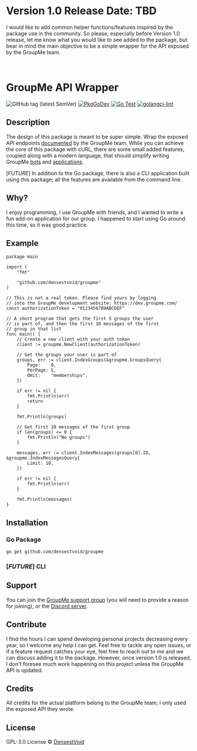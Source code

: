 # Version 1.0 Release Date: TBD
I would like to add common helper functions/features inspired by the package use in the community. So please, especially before Version 1.0 release, let me know what you would like to see added to the package, but bear in mind the main objective to be a simple wrapper for the API exposed by the GroupMe team.

<br>

# GroupMe API Wrapper
![GitHub tag (latest SemVer)](https://img.shields.io/github/v/tag/densestvoid/groupme?label=version&logo=version&sort=semver)
[![PkgGoDev](https://pkg.go.dev/badge/github.com/densestvoid/groupme)](https://pkg.go.dev/github.com/densestvoid/groupme)
[![Go Test](https://github.com/densestvoid/groupme/actions/workflows/go-test.yml/badge.svg?branch=master)](https://github.com/densestvoid/groupme/actions/workflows/go-test.yml)
[![golangci-lint](https://github.com/densestvoid/groupme/actions/workflows/golangci-lint.yml/badge.svg?branch=master)](https://github.com/densestvoid/groupme/actions/workflows/golangci-lint.yml)
## Description
The design of this package is meant to be super simple. Wrap the exposed API endpoints [documented](https://dev.groupme.com/docs/v3#v3) by the GroupMe team. While you can achieve the core of this package with cURL, there are some small added features, coupled along with a modern language, that should simplify writing GroupMe [bots](https://dev.groupme.com/bots) and [applications](https://dev.groupme.com/applications).

[*FUTURE*] In addition to the Go package, there is also a CLI application built using this package; all the features are available from the command line.

## Why?
I enjoy programming, I use GroupMe with friends, and I wanted to write a fun add-on application for our group. I happened to start using Go around this time, so it was good practice.

## Example
```golang
package main

import (
	"fmt"

	"github.com/densestvoid/groupme"
)

// This is not a real token. Please find yours by logging
// into the GroupMe development website: https://dev.groupme.com/
const authorizationToken = "0123456789ABCDEF"

// A short program that gets the first 5 groups the user
// is part of, and then the first 10 messages of the first
// group in that list
func main() {
	// Create a new client with your auth token
	client := groupme.NewClient(authorizationToken)

	// Get the groups your user is part of
	groups, err := client.IndexGroups(&groupme.GroupsQuery{
		Page:    0,
		PerPage: 5,
		Omit:    "memberships",
	})

	if err != nil {
		fmt.Println(err)
		return
	}

	fmt.Println(groups)

	// Get first 10 messages of the first group
	if len(groups) <= 0 {
		fmt.Println("No groups")
	}

	messages, err := client.IndexMessages(groups[0].ID, &groupme.IndexMessagesQuery{
		Limit: 10,
	})

	if err != nil {
		fmt.Println(err)
	}

	fmt.Println(messages)
}
```

## Installation

### Go Package
`go get github.com/densestvoid/groupme`

### [*FUTURE*] CLI

## Support
You can join the [GroupMe support group](https://groupme.com/join_group/65686806/il1737tE) (you will need to provide a reason for joining), or the [Discord server](https://discord.gg/raAdxWuKTU).

## Contribute
I find the hours I can spend developing personal projects decreasing every year, so I welcome any help I can get. Feel free to tackle any open issues, or if a feature request catches your eye, feel free to reach out to me and we can discuss adding it to the package. However, once version 1.0 is released, I don't foresee much work happening on this project unless the GroupMe API is updated.

## Credits
All credits for the actual platform belong to the GroupMe team; I only used the exposed API they wrote.

## License
GPL-3.0 License © [DensestVoid](https://github.com/densestvoid)
